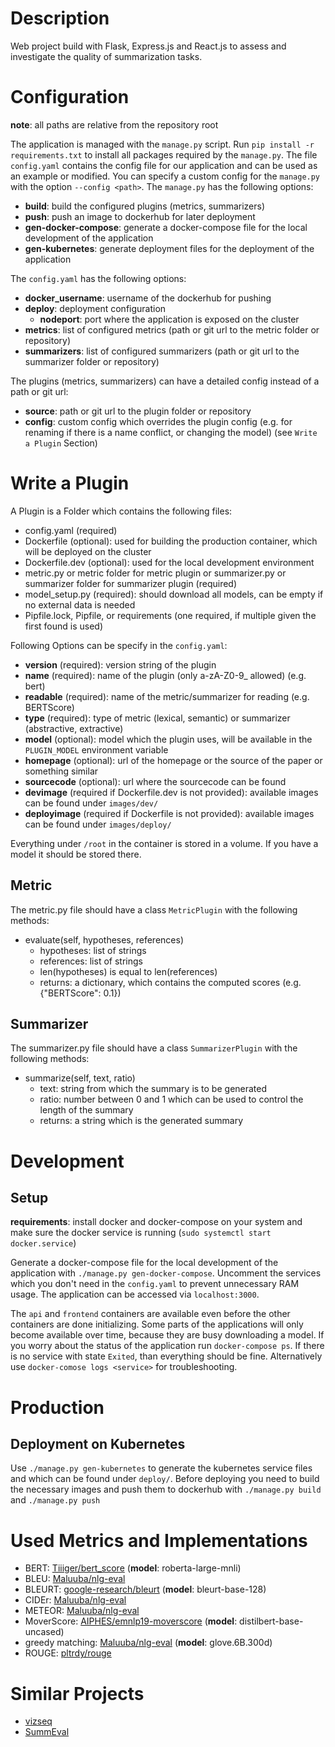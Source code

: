# Description

Web project build with Flask, Express.js and React.js to assess and investigate the quality of summarization tasks.

# Configuration
**note**: all paths are relative from the repository root

The application is managed with the `manage.py` script.
Run `pip install -r requirements.txt` to install all packages required by the `manage.py`.
The file `config.yaml` contains the config file for our application and can be used as an example or modified.
You can specify a custom config for the `manage.py` with the option `--config <path>`.
The `manage.py` has the following options:
- **build**: build the configured plugins (metrics, summarizers)
- **push**: push an image to dockerhub for later deployment
- **gen-docker-compose**: generate a docker-compose file for the local development of the application
- **gen-kubernetes**: generate deployment files for the deployment of the application

The `config.yaml` has the following options:
- **docker_username**: username of the dockerhub for pushing
- **deploy**: deployment configuration
    - **nodeport**: port where the application is exposed on the cluster
- **metrics**: list of configured metrics (path or git url to the metric folder or repository)
- **summarizers**: list of configured summarizers (path or git url to the summarizer folder or repository)

The plugins (metrics, summarizers) can have a detailed config instead of a path or git url:
- **source**: path or git url to the plugin folder or repository
- **config**: custom config which overrides the plugin config (e.g. for renaming if there is a name conflict, or changing the model) (see `Write a Plugin` Section)

# Write a Plugin

A Plugin is a Folder which contains the following files:
- config.yaml (required)
- Dockerfile (optional): used for building the production container, which will be deployed on the cluster
- Dockerfile.dev (optional): used for the local development environment
- metric.py or metric folder for metric plugin or summarizer.py or summarizer folder for summarizer plugin (required)
- model_setup.py (required): should download all models, can be empty if no external data is needed
- Pipfile.lock, Pipfile, or requirements (one required, if multiple given the first found is used)

Following Options can be specify in the `config.yaml`:
- **version** (required): version string of the plugin
- **name** (required): name of the plugin (only a-zA-Z0-9_ allowed) (e.g. bert)
- **readable** (required): name of the metric/summarizer for reading (e.g. BERTScore)
- **type** (required): type of metric (lexical, semantic) or summarizer (abstractive, extractive)
- **model** (optional): model which the plugin uses, will be available in the `PLUGIN_MODEL` environment variable
- **homepage** (optional): url of the homepage or the source of the paper or something similar
- **sourcecode** (optional): url where the sourcecode can be found
- **devimage** (required if Dockerfile.dev is not provided): available images can be found under `images/dev/`
- **deployimage** (required if Dockerfile is not provided): available images can be found under `images/deploy/`

Everything under `/root` in the container is stored in a volume.
If you have a model it should be stored there.

## Metric
The metric.py file should have a class `MetricPlugin` with the following methods:
- evaluate(self, hypotheses, references)
    - hypotheses: list of strings
    - references: list of strings
    - len(hypotheses) is equal to len(references)
    - returns: a dictionary, which contains the computed scores (e.g. {"BERTScore": 0.1})

## Summarizer
The summarizer.py file should have a class `SummarizerPlugin` with the following methods:
- summarize(self, text, ratio)
    - text: string from which the summary is to be generated
    - ratio: number between 0 and 1 which can be used to control the length of the summary
    - returns: a string which is the generated summary

# Development

## Setup
**requirements**: install docker and docker-compose on your system and make sure the docker service is running (`sudo systemctl start docker.service`)  

Generate a docker-compose file for the local development of the application with `./manage.py gen-docker-compose`.
Uncomment the services which you don't need in the `config.yaml` to prevent unnecessary RAM usage.
The application can be accessed via `localhost:3000`.  

The `api` and `frontend` containers are available even before the other containers are done initializing.
Some parts of the applications will only become available over time, because they are busy downloading a model.
If you worry about the status of the application run `docker-compose ps`.
If there is no service with state `Exited`, than everything should be fine.
Alternatively use `docker-comose logs <service>` for troubleshooting.


# Production
## Deployment on Kubernetes

Use `./manage.py gen-kubernetes` to generate the kubernetes service files and which can be found under `deploy/`.
Before deploying you need to build the necessary images and push them to dockerhub with `./manage.py build` and `./manage.py push`

# Used Metrics and Implementations

- BERT: [Tiiiger/bert_score](https://github.com/Tiiiger/bert_score) (**model**: roberta-large-mnli)
- BLEU: [Maluuba/nlg-eval](https://github.com/Maluuba/nlg-eval)
- BLEURT: [google-research/bleurt](https://github.com/google-research/bleurt) (**model**: bleurt-base-128)
- CIDEr: [Maluuba/nlg-eval](https://github.com/Maluuba/nlg-eval)
- METEOR: [Maluuba/nlg-eval](https://github.com/Maluuba/nlg-eval)
- MoverScore: [AIPHES/emnlp19-moverscore](https://github.com/AIPHES/emnlp19-moverscore) (**model**: distilbert-base-uncased)
- greedy matching: [Maluuba/nlg-eval](https://github.com/Maluuba/nlg-eval) (**model**: glove.6B.300d)
- ROUGE: [pltrdy/rouge](https://github.com/pltrdy/rouge)

# Similar Projects

- [vizseq](https://github.com/facebookresearch/vizseq)
- [SummEval](https://github.com/Yale-LILY/SummEval)
